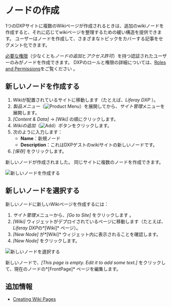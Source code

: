 # ノードの作成

1つのDXPサイトに複数のWikiページが作成されるときは、追加のwikiノードを作成すると、それに応じてwikiページを整理するための緩い構造を提供できます。 ユーザーはノードを作成して、さまざまなトピックをカバーする記事をセグメント化できます。

[必要な権限](./wiki-permissions.md)（少なくとも*ノードの追加*と*アクセス許可*）を持つ認証されたユーザーのみがノードを作成できます。 DXPのロールと権限の詳細については、[Roles and Permissions](https://help.liferay.com/hc/articles/360017895212-Roles-and-Permissions)をご覧ください 。

## 新しいノードを作成する

1.  Wikiが配置されているサイトに移動します（たとえば、*Liferay DXP* ）。
2.  *製品メニュー*（![Product Menu](../../../images/icon-product-menu.png)）を展開してから、*サイト管理*メニューを展開します。
3.  *[Content & Data]* → *[Wiki]* の順にクリックします。
4.  *Wikiの追加*（![Add](../../../images/icon-add.png)）ボタンをクリックします。
5.  次のように入力します：
      - **Name**：新規ノード
      - **Description**：これはDXPゲストのwikiサイトの新しいノードです。
6.  *[保存]* をクリックします。

新しいノードが作成されました。 同じサイトに複数のノードを作成できます。

![新しいノードを作成する](../creating-a-node/images/01.png)

## 新しいノードを選択する

新しいノードに新しいWikiページを作成するには：

1.  *サイト管理*メニューから、*[Go to Site]* をクリックします 。
2.  *[Wiki]* ウィジェットがデプロイされているページに移動します（たとえば、*Liferay DXP*の*[Wiki]* ページ）。
3.  *[New Node]* が*[Wiki]* ウィジェット内に表示されることを確認します。
4.  *[New Node]* をクリックします。

![新しいノードを選択する](../creating-a-node/images/02.png)

新しいノードで、*[This page is empty. Edit it to add some text.]* をクリックして、現在のノードの*[FrontPage]* ページを編集します。

## 追加情報

  - [Creating Wiki Pages](./creating-wiki-pages.md)
